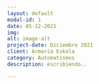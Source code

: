 ```yaml
---
layout: default
modal-id: 1
date: 05-12-2021
img: 
alt: image-alt
project-date: Diciembre 2021
client: Armeria Eskola
category: Automatismos
description: escribiendo..

---
```

